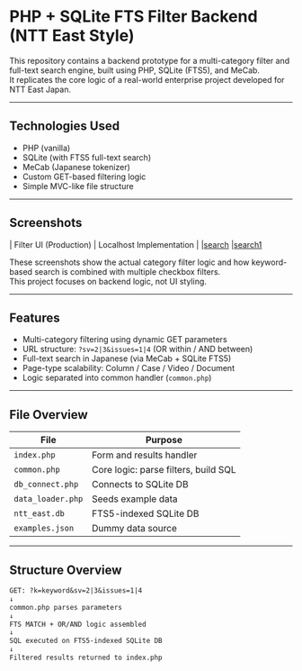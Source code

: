 # PHP + SQLite FTS Filter Backend (NTT East Style)

This repository contains a backend prototype for a multi-category filter and full-text search engine, built using PHP, SQLite (FTS5), and MeCab.  
It replicates the core logic of a real-world enterprise project developed for NTT East Japan.

---

## Technologies Used

- PHP (vanilla)
- SQLite (with FTS5 full-text search)
- MeCab (Japanese tokenizer)
- Custom GET-based filtering logic
- Simple MVC-like file structure

---

## Screenshots

| Filter UI (Production) | Localhost Implementation |
|[search](https://github.com/user-attachments/assets/d40a5c2d-5258-4deb-8104-4c93af869a93)
|[search1](https://github.com/user-attachments/assets/6431fab5-f344-4638-891f-942d69a55907)


These screenshots show the actual category filter logic and how keyword-based search is combined with multiple checkbox filters.  
This project focuses on backend logic, not UI styling.

---

## Features

- Multi-category filtering using dynamic GET parameters
- URL structure: `?sv=2|3&issues=1|4` (OR within / AND between)
- Full-text search in Japanese (via MeCab + SQLite FTS5)
- Page-type scalability: Column / Case / Video / Document
- Logic separated into common handler (`common.php`)

---

## File Overview

| File             | Purpose |
|------------------|---------|
| `index.php`      | Form and results handler |
| `common.php`     | Core logic: parse filters, build SQL |
| `db_connect.php` | Connects to SQLite DB |
| `data_loader.php`| Seeds example data |
| `ntt_east.db`    | FTS5-indexed SQLite DB |
| `examples.json`  | Dummy data source |

---

## Structure Overview

```txt
GET: ?k=keyword&sv=2|3&issues=1|4
↓
common.php parses parameters
↓
FTS MATCH + OR/AND logic assembled
↓
SQL executed on FTS5-indexed SQLite DB
↓
Filtered results returned to index.php
